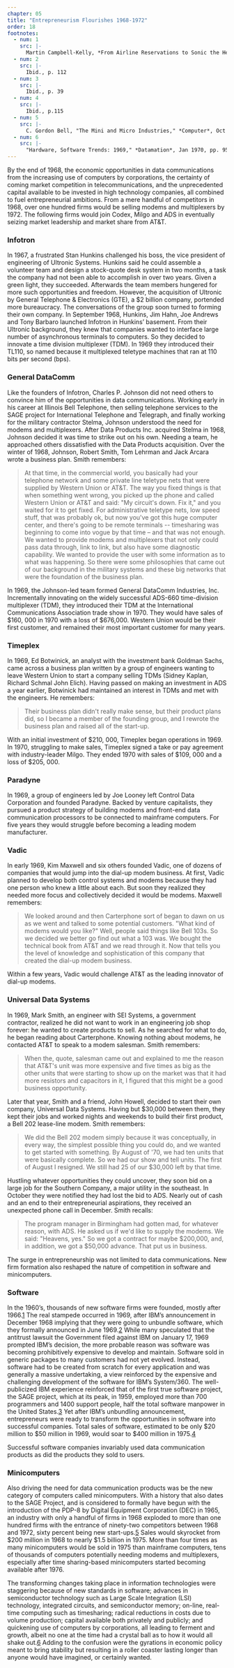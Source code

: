 ```yaml
---
chapter: 05
title: "Entrepreneurism Flourishes 1968-1972"
order: 18
footnotes:
  - num: 1
    src: |-
      Martin Campbell-Kelly, *From Airline Reservations to Sonic the Hedgehog*, p. 57
  - num: 2
    src: |- 
      Ibid., p. 112
  - num: 3
    src: |- 
      Ibid., p. 39
  - num: 4
    src: |-  
      Ibid., p.115
  - num: 5
    src: |- 
      C. Gordon Bell, "The Mini and Micro Industries," *Computer*, Oct 1984, p. 16
  - num: 6
    src: |-
      "Hardware, Software Trends: 1969," *Datamation*, Jan 1970, pp. 95-96
---
```


By the end of 1968, the economic opportunities in data communications from the increasing use of computers by corporations, the certainty of coming market competition in telecommunications, and the unprecedented capital available to be invested in high technology companies, all combined to fuel entrepreneurial ambitions. From a mere handful of competitors in 1968, over one hundred firms would be selling modems and multiplexers by 1972. The following firms would join Codex, Milgo and ADS in eventually seizing market leadership and market share from AT&T.

### Infotron

In 1967, a frustrated Stan Hunkins challenged his boss, the vice president of engineering of Ultronic Systems. Hunkins said he could assemble a volunteer team and design a stock-quote desk system in two months, a task the company had not been able to accomplish in over two years. Given a green light, they succeeded. Afterwards the team members hungered for more such opportunities and freedom. However, the acquisition of Ultronic by General Telephone & Electronics (GTE), a $2 billion company, portended more bureaucracy. The conversations of the group soon turned to forming their own company. In September 1968, Hunkins, Jim Hahn, Joe Andrews and Tony Barbaro launched Infotron in Hunkins’ basement. From their Ultronic background, they knew that companies wanted to interface large number of asynchronous terminals to computers. So they decided to innovate a time division multiplexer (TDM). In 1969 they introduced their TL110, so named because it multiplexed teletype machines that ran at 110 bits per second (bps).

### General DataComm

Like the founders of Infotron, Charles P. Johnson did not need others to convince him of the opportunities in data communications. Working early in his career at Illinois Bell Telephone, then selling telephone services to the SAGE project for International Telephone and Telegraph, and finally working for the military contractor Stelma, Johnson understood the need for modems and multiplexers. After Data Products Inc. acquired Stelma in 1968, Johnson decided it was time to strike out on his own. Needing a team, he approached others dissatisfied with the Data Products acquisition. Over the winter of 1968, Johnson, Robert Smith, Tom Lehrman and Jack Arcara wrote a business plan. Smith remembers:

>At that time, in the commercial world, you basically had your telephone network and some private line teletype nets that were supplied by Western Union or AT&T.  The way you fixed things is that when something went wrong, you picked up the phone and called Western Union or AT&T and said:  "My circuit's down.  Fix it," and you waited for it to get fixed.  For administrative teletype nets, low speed stuff, that was probably ok, but now you've got this huge computer center, and there's going to be remote terminals -- timesharing was beginning to come into vogue by that time – and that was not enough. We wanted to provide modems and multiplexers that not only could pass data through, link to link, but also have some diagnostic capability. We wanted to provide the user with some information as to what was happening. So there were some philosophies that came out of our background in the military systems and these big networks that were the foundation of the business plan.

In 1969, the Johnson-led team formed General DataComm Industries, Inc. Incrementally innovating on the widely successful ADS-660 time-division multiplexer (TDM), they introduced their TDM at the International Communications Association trade show in 1970. They would have sales of $160, 000 in 1970 with a loss of $676,000. Western Union would be their first customer, and remained their most important customer for many years.

### Timeplex

In 1969, Ed Botwinick, an analyst with the investment bank Goldman Sachs, came across a business plan written by a group of engineers wanting to leave Western Union to start a company selling TDMs (Sidney Kaplan, Richard Schmal John Elich). Having passed on making an investment in ADS a year earlier, Botwinick had maintained an interest in TDMs and met with the engineers. He remembers:

>Their business plan didn't really make sense, but their product plans did, so I became a member of the founding group, and I rewrote the business plan and raised all of the start-up.

With an initial investment of $210, 000, Timeplex began operations in 1969. In 1970, struggling to make sales, Timeplex signed a take or pay agreement with industry-leader Milgo. They ended 1970 with sales of $109, 000 and a loss of $205, 000.

### Paradyne

In 1969, a group of engineers led by Joe Looney left Control Data Corporation and founded Paradyne. Backed by venture capitalists, they pursued a product strategy of building modems and front-end data communication processors to be connected to mainframe computers. For five years they would struggle before becoming a leading modem manufacturer.

### Vadic

In early 1969, Kim Maxwell and six others founded Vadic, one of dozens of companies that would jump into the dial-up modem business. At first, Vadic planned to develop both control systems and modems because they had one person who knew a little about each. But soon they realized they needed more focus and collectively decided it would be modems. Maxwell remembers:

>We looked around and then Carterphone sort of began to dawn on us as we went and talked to some potential customers. "What kind of modems would you like?" Well, people said things like Bell 103s. So we decided we better go find out what a 103 was. We bought the technical book from AT&T and we read through it. Now that tells you the level of knowledge and sophistication of this company that created the dial-up modem business.

Within a few years, Vadic would challenge AT&T as the leading innovator of dial-up modems.

### Universal Data Systems

In 1969, Mark Smith, an engineer with SEI Systems, a government contractor, realized he did not want to work in an engineering job shop forever: he wanted to create products to sell. As he searched for what to do, he began reading about Carterphone. Knowing nothing about modems, he contacted AT&T to speak to a modem salesman. Smith remembers:

>When the, quote, salesman came out and explained to me the reason that AT&T's unit was more expensive and five times as big as the other units that were starting to show up on the market was that it had more resistors and capacitors in it, I figured that this might be a good business opportunity.

Later that year, Smith and a friend, John Howell, decided to start their own company, Universal Data Systems. Having but $30,000 between them, they kept their jobs and worked nights and weekends to build their first product, a Bell 202 lease-line modem. Smith remembers:

>We did the Bell 202 modem simply because it was conceptually, in every way, the simplest possible thing you could do, and we wanted to get started with something.  By August of '70, we had ten units that were basically complete. So we had our show and tell units. The first of August I resigned. We still had 25 of our $30,000 left by that time.

Hustling whatever opportunities they could uncover, they soon bid on a large job for the Southern Company, a major utility in the southeast. In October they were notified they had lost the bid to ADS. Nearly out of cash and an end to their entrepreneurial aspirations, they received an unexpected phone call in December. Smith recalls:

>The program manager in Birmingham had gotten mad, for whatever reason, with ADS. He asked us if we'd like to supply the modems.  We said:  "Heavens, yes." So we got a contract for maybe $200,000, and, in addition, we got a $50,000 advance.  That put us in business.

The surge in entrepreneurship was not limited to data communications. New firm formation also reshaped the nature of competition in software and minicomputers.

### Software

In the 1960’s, thousands of new software firms were founded, mostly after 1966.<a name="fnloc1" href="#fn1">1</a>  The real stampede occurred in 1969, after IBM’s announcement in December 1968 implying that they were going to unbundle software, which they formally announced in June 1969.<a name="fnloc2" href="#fn2">2</a>  While many speculated that the antitrust lawsuit the Government filed against IBM on January 17, 1969 prompted IBM’s decision, the more probable reason was software was becoming prohibitively expensive to develop and maintain. Software sold in generic packages to many customers had not yet evolved. Instead, software had to be created from scratch for every application and was generally a massive undertaking, a view reinforced by the expensive and challenging development of the software for IBM’s System/360. The well-publicized IBM experience reinforced that of the first true software project, the SAGE project, which at its peak, in 1959, employed more than 700 programmers and 1400 support people, half the total software manpower in the United States.<a name="fnloc3" href="#fn3">3</a> Yet after IBM’s unbundling announcement, entrepreneurs were ready to transform the opportunities in software into successful companies. Total sales of software, estimated to be only $20 million to $50 million in 1969, would soar to $400 million in 1975.<a name="fnloc4" href="#fn4">4</a>

Successful software companies invariably used data communication products as did the products they sold to users.

### Minicomputers

Also driving the need for data communication products was be the new category of computers called minicomputers. With a history that also dates to the SAGE Project, and is considered to formally have begun with the introduction of the PDP-8 by Digital Equipment Corporation (DEC) in 1965, an industry with only a handful of firms in 1968 exploded to more than one hundred firms with the entrance of ninety-two competitors between 1968 and 1972, sixty percent being new start-ups.<a name="fnloc5" href="#fn5">5</a>  Sales would skyrocket from $200 million in 1968 to nearly $1.5 billion in 1975. More than four times as many minicomputers would be sold in 1975 than mainframe computers, tens of thousands of computers potentially needing modems and multiplexers, especially after time sharing-based minicomputers started becoming available after 1976.

The transforming changes taking place in information technologies were staggering because of new standards in software; advances in semiconductor technology such as Large Scale Integration (LSI) technology, integrated circuits, and semiconductor memory; on-line, real-time computing such as timesharing; radical reductions in costs due to volume production; capital available both privately and publicly; and quickening use of computers by corporations, all leading to ferment and growth, albeit no one at the time had a crystal ball as to how it would all shake out.<a name="fnloc6" href="#fn6">6</a>  Adding to the confusion were the gyrations in economic policy meant to bring stability but resulting in a roller coaster lasting longer than anyone would have imagined, or certainly wanted.
